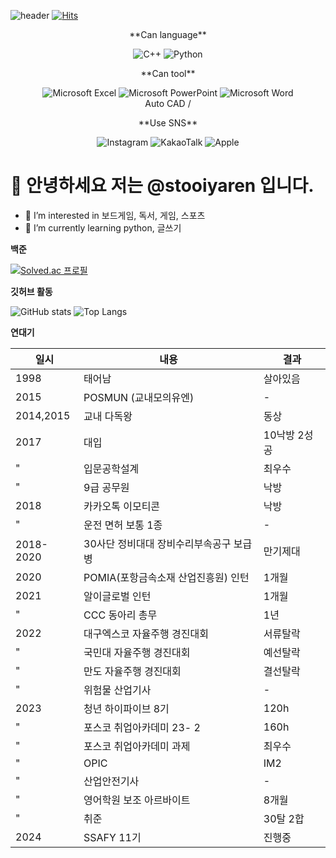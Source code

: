 ![header](https://capsule-render.vercel.app/api?type=wave&color=auto&text=SHALOM)
[![Hits](https://hits.seeyoufarm.com/api/count/incr/badge.svg?url=https%3A%2F%2Fgithub.com%2Fgjbae1212%2Fhit-counter)](https://hits.seeyoufarm.com)

<div align=center>
  **Can language**
  
  ![C++](https://img.shields.io/badge/c++-%2300599C.svg?style=for-the-badge&logo=c%2B%2B&logoColor=white)
  ![Python](https://img.shields.io/badge/python-3670A0?style=for-the-badge&logo=python&logoColor=ffdd54)
</div>


<div align=center>
  **Can tool**
  
  ![Microsoft Excel](https://img.shields.io/badge/Microsoft_Excel-217346?style=for-the-badge&logo=microsoft-excel&logoColor=white)
  ![Microsoft PowerPoint](https://img.shields.io/badge/Microsoft_PowerPoint-B7472A?style=for-the-badge&logo=microsoft-powerpoint&logoColor=white)
  ![Microsoft Word](https://img.shields.io/badge/Microsoft_Word-2B579A?style=for-the-badge&logo=microsoft-word&logoColor=white)  
  Auto CAD / 
</div>

<div align=center>
  **Use SNS**
  
  ![Instagram](https://img.shields.io/badge/Instagram-%23E4405F.svg?style=for-the-badge&logo=Instagram&logoColor=white)
  ![KakaoTalk](https://img.shields.io/badge/kakaotalk-ffcd00.svg?style=for-the-badge&logo=kakaotalk&logoColor=000000)
  ![Apple](https://img.shields.io/badge/Apple-%23000000.svg?style=for-the-badge&logo=apple&logoColor=white)
  
</div>

# 👋 안녕하세요 저는 @stooiyaren 입니다.
- 👀 I’m interested in 보드게임, 독서, 게임, 스포츠
- 🌱 I’m currently learning python, 글쓰기

<div align=left>
 
  **백준** 

[![Solved.ac
프로필](http://mazassumnida.wtf/api/generate_badge?boj=jk05117)](https://solved.ac/{handle})
</div>


<div align=left>

  **깃허브 활동**
  
![GitHub stats](https://github-readme-stats.vercel.app/api?username=stooiyaren&show_icons=true&theme=radical)
![Top Langs](https://github-readme-stats.vercel.app/api/top-langs/?username=stooiyaren)
</div>




<div align=left>
  

  **연대기**
  
  일시 | 내용 | 결과
  -- | -- | --
  1998 | 태어남 | 살아있음
  2015 | POSMUN (교내모의유엔) | -
  2014,2015| 교내 다독왕 | 동상
  2017 | 대입 | 10낙방 2성공
  " | 입문공학설계 | 최우수
  " | 9급 공무원 | 낙방
  2018 | 카카오톡 이모티콘 | 낙방
  " | 운전 면허 보통 1종 | -
  2018-2020 | 30사단 정비대대 장비수리부속공구 보급병 | 만기제대
  2020 | POMIA(포항금속소재 산업진흥원) 인턴 | 1개월
  2021 | 알이글로벌 인턴 | 1개월
  " | CCC 동아리 총무 | 1년
  2022 | 대구엑스코 자율주행 경진대회 | 서류탈락
  " | 국민대 자율주행 경진대회 | 예선탈락
  " | 만도 자율주행 경진대회 | 결선탈락
  " | 위험물 산업기사 | -
  2023 | 청년 하이파이브 8기 | 120h
  " | 포스코 취업아카데미 23- 2 | 160h
  " | 포스코 취업아카데미 과제 | 최우수
  " | OPIC | IM2
  " | 산업안전기사 | -
  " | 영어학원 보조 아르바이트 | 8개월
  " | 취준 | 30탈 2합
  2024 | SSAFY 11기 | 진행중


  
</div>

<!---
stooiyaren/stooiyaren is a ✨ special ✨ repository because its `README.md` (this file) appears on your GitHub profile.
You can click the Preview link to take a look at your changes.
--->
